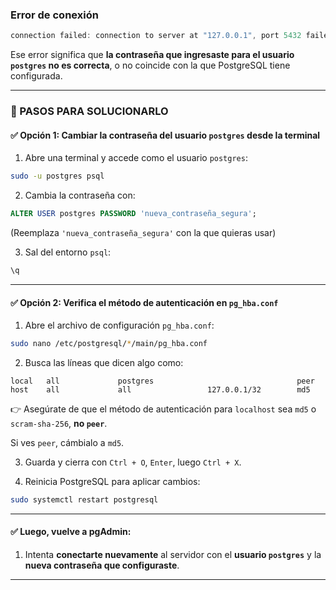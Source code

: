
### Error de conexión 
```c
connection failed: connection to server at "127.0.0.1", port 5432 failed: FATAL: password authentication failed for user "postgres" connection to server at "127.0.0.1", port 5432 failed: FATAL: password authentication failed for user "postgres"
```

Ese error significa que **la contraseña que ingresaste para el usuario `postgres` no es correcta**, o no coincide con la que PostgreSQL tiene configurada.

---

### 🔧 PASOS PARA SOLUCIONARLO

#### ✅ Opción 1: **Cambiar la contraseña del usuario `postgres` desde la terminal**

1. Abre una terminal y accede como el usuario `postgres`:
    

```bash
sudo -u postgres psql
```

2. Cambia la contraseña con:
    

```sql
ALTER USER postgres PASSWORD 'nueva_contraseña_segura';
```

(Reemplaza `'nueva_contraseña_segura'` con la que quieras usar)

3. Sal del entorno `psql`:
    

```bash
\q
```

---

#### ✅ Opción 2: Verifica el método de autenticación en `pg_hba.conf`

1. Abre el archivo de configuración `pg_hba.conf`:
    

```bash
sudo nano /etc/postgresql/*/main/pg_hba.conf
```

2. Busca las líneas que dicen algo como:
    

```
local   all             postgres                                peer
host    all             all                 127.0.0.1/32        md5
```

👉 Asegúrate de que el método de autenticación para `localhost` sea `md5` o `scram-sha-256`, **no `peer`**.

Si ves `peer`, cámbialo a `md5`.

3. Guarda y cierra con `Ctrl + O`, `Enter`, luego `Ctrl + X`.
    
4. Reinicia PostgreSQL para aplicar cambios:
    

```bash
sudo systemctl restart postgresql
```

---

#### ✅ Luego, vuelve a pgAdmin:

1. Intenta **conectarte nuevamente** al servidor con el **usuario `postgres`** y la **nueva contraseña que configuraste**.
    

---

